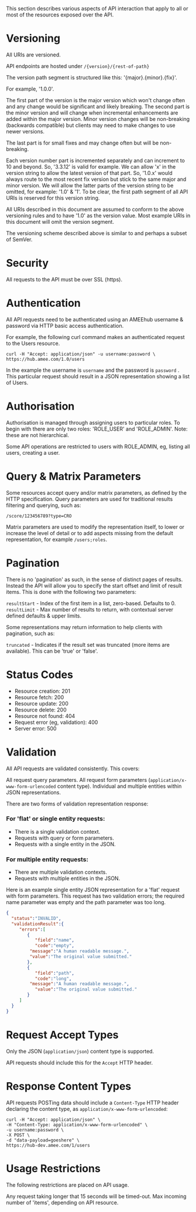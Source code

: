 This section describes various aspects of API interaction that apply to all or most of the resources exposed over the API.

# Versioning

All URIs are versioned.

API endpoints are hosted under `/{version}/{rest-of-path}`

The version path segment is structured like this: '{major}.{minor}.{fix}'.

For example, '1.0.0'.

The first part of the version is the major version which won't change often and any change would be significant and likely breaking.
The second part is the minor version and will change when incremental enhancements are added within the major version. Minor version changes will be non-breaking (backwards compatible) but clients may need to make changes to use newer versions.

The last part is for small fixes and may change often but will be non-breaking.

Each version number part is incremented separately and can increment to 10 and beyond. So, '3.3.12' is valid for example.
We can allow 'x' in the version string to allow the latest version of that part. So, '1.0.x' would always route to the most recent fix version but stick to the same major and minor version.
We will allow the latter parts of the version string to be omitted, for example: '1.0' & '1'.
To be clear, the first path segment of all API URIs is reserved for this version string.

All URIs described in this document are assumed to conform to the above versioning rules and to have '1.0' as the version value. Most example URIs in this document will omit the version segment.

The versioning scheme described above is similar to and perhaps a subset of SemVer.

# Security

All requests to the API must be over SSL (https).


# Authentication

All API requests need to be authenticated using an AMEEhub username & password via HTTP basic access authentication.

For example, the following curl command makes an authenticated request to the Users resource.

```shell
curl -H "Accept: application/json" -u username:password \ https://hub.amee.com/1.0/users
```

In the example the username is `username` and the password is `password` . This particular request should result in a JSON representation showing a list of Users.

# Authorisation

Authorisation is managed through assigning users to particular roles. To begin with there are only two roles: 'ROLE_USER' and 'ROLE_ADMIN'. Note: these are not hierarchical.

Some API operations are restricted to users with ROLE_ADMIN, eg, listing all users, creating a user.

# Query & Matrix Parameters

Some resources accept query and/or matrix parameters, as defined by the HTTP specification. Query parameters are used for traditional results filtering and querying, such as:

```shell
/score/123456789?type=CRO 
```

Matrix parameters are used to modify the representation itself, to lower or increase the level of detail or to add aspects missing from the default representation, for example `/users;roles`.

# Pagination

There is no 'pagination' as such, in the sense of distinct pages of results. Instead the API will allow you to specify the start offset and limit of result items. This is done with the following two parameters:

`resultStart` - Index of the first item in a list, zero-based. Defaults to 0.
`resultLimit` - Max number of results to return, with contextual server defined defaults & upper limits.

Some representations may return information to help clients with pagination, such as:

`truncated` - Indicates if the result set was truncated (more items are available). This can be 'true' or 'false'.

# Status Codes

* Resource creation: 201
* Resource fetch: 200
* Resource update: 200
* Resource delete: 200
* Resource not found: 404
* Request error (eg, validation): 400
* Server error: 500

# Validation

All API requests are validated consistently. This covers:

All request query parameters.
All request form parameters (`application/x-www-form-urlencoded` content type).
Individual and multiple entities within JSON representations.

There are two forms of validation representation response:

### For 'flat' or single entity requests:

* There is a single validation context.
* Requests with query or form parameters.
* Requests with a single entity in the JSON.

### For multiple entity requests:

* There are multiple validation contexts.
* Requests with multiple entities in the JSON.

Here is an example single entity JSON representation for a 'flat' request with form parameters. This request has two validation errors; the required name parameter was empty and the path parameter was too long.

```json
{
  "status":"INVALID",
  "validationResult":{
     "errors":[
        {
           "field":"name",
           "code":"empty",
         "message":"A human readable message.",
         "value":"The original value submitted."
        },
        {
           "field":"path",
           "code":"long",
         "message":"A human readable message.",
           "value":"The original value submitted."
        }
     ]
  }
}
```

# Request Accept Types

Only the JSON (`application/json`) content type is supported.

API requests should include this for the `Accept` HTTP header.

# Response Content Types

API requests POSTing data should include a `Content-Type` HTTP header declaring the content type, as `application/x-www-form-urlencoded`:

```shell
curl -H "Accept: application/json" \
-H "Content-Type: application/x-www-form-urlencoded" \
-u username:password \
-X POST \
-d "data-payload=goeshere" \
https://hub-dev.amee.com/1/users
```

# Usage Restrictions

The following restrictions are placed on API usage.

Any request taking longer that 15 seconds will be timed-out.
Max incoming number of 'items', depending on API resource.
